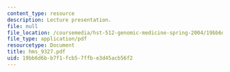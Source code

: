 ```yaml
---
content_type: resource
description: Lecture presentation.
file: null
file_location: /coursemedia/hst-512-genomic-medicine-spring-2004/19bb6d6bb7f1fcb57ffbe3d45acb56f2_hms_9327.pdf
file_type: application/pdf
resourcetype: Document
title: hms_9327.pdf
uid: 19bb6d6b-b7f1-fcb5-7ffb-e3d45acb56f2
---
```

